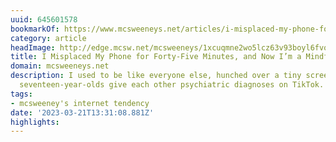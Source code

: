 ```yaml
---
uuid: 645601578
bookmarkOf: https://www.mcsweeneys.net/articles/i-misplaced-my-phone-for-forty-five-minutes-and-now-im-a-mindfulness-expert
category: article
headImage: http://edge.mcsw.net/mcsweeneys/1xcuqmne2wo5lcz63v93boyl6fvo
title: I Misplaced My Phone for Forty-Five Minutes, and Now I’m a Mindfulness Expert
domain: mcsweeneys.net
description: I used to be like everyone else, hunched over a tiny screen, watching
  seventeen-year-olds give each other psychiatric diagnoses on TikTok. Then I m...
tags:
- mcsweeney's internet tendency
date: '2023-03-21T13:31:08.881Z'
highlights:
---
```



